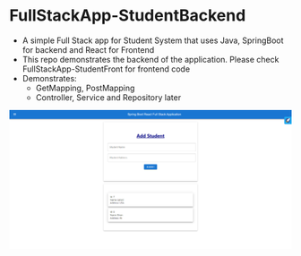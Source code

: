 # FullStackApp-StudentBackend
- A simple Full Stack app for Student System that uses Java, SpringBoot for backend and React for Frontend
- This repo demonstrates the backend of the application. Please check FullStackApp-StudentFront for frontend code
- Demonstrates:
    - GetMapping, PostMapping
    - Controller, Service and Repository later
 
![Output](https://github.com/salonipunjabi4/FullStackApp-StudentBackend/blob/master/output.png?raw=true)
